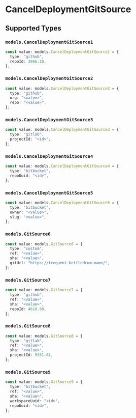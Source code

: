 # CancelDeploymentGitSource


## Supported Types

### `models.CancelDeploymentGitSource1`

```typescript
const value: models.CancelDeploymentGitSource1 = {
  type: "github",
  repoId: 3966.10,
};
```

### `models.CancelDeploymentGitSource2`

```typescript
const value: models.CancelDeploymentGitSource2 = {
  type: "github",
  org: "<value>",
  repo: "<value>",
};
```

### `models.CancelDeploymentGitSource3`

```typescript
const value: models.CancelDeploymentGitSource3 = {
  type: "gitlab",
  projectId: "<id>",
};
```

### `models.CancelDeploymentGitSource4`

```typescript
const value: models.CancelDeploymentGitSource4 = {
  type: "bitbucket",
  repoUuid: "<id>",
};
```

### `models.CancelDeploymentGitSource5`

```typescript
const value: models.CancelDeploymentGitSource5 = {
  type: "bitbucket",
  owner: "<value>",
  slug: "<value>",
};
```

### `models.GitSource6`

```typescript
const value: models.GitSource6 = {
  type: "custom",
  ref: "<value>",
  sha: "<value>",
  gitUrl: "https://frequent-kettledrum.name/",
};
```

### `models.GitSource7`

```typescript
const value: models.GitSource7 = {
  type: "github",
  ref: "<value>",
  sha: "<value>",
  repoId: 4610.50,
};
```

### `models.GitSource8`

```typescript
const value: models.GitSource8 = {
  type: "gitlab",
  ref: "<value>",
  sha: "<value>",
  projectId: 9351.61,
};
```

### `models.GitSource9`

```typescript
const value: models.GitSource9 = {
  type: "bitbucket",
  ref: "<value>",
  sha: "<value>",
  workspaceUuid: "<id>",
  repoUuid: "<id>",
};
```

